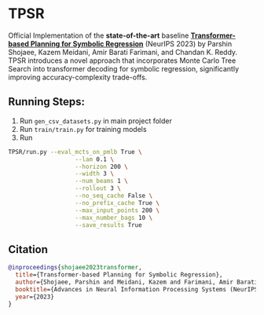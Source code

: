 # TPSR

Official Implementation of the **state-of-the-art** baseline **[Transformer-based Planning for Symbolic Regression](https://arxiv.org/abs/2303.06833)** (NeurIPS 2023) by Parshin Shojaee, Kazem Meidani, Amir Barati Farimani, and Chandan K. Reddy. TPSR introduces a novel approach that incorporates Monte Carlo Tree Search into transformer decoding for symbolic regression, significantly improving accuracy-complexity trade-offs.

## Running Steps:

1. Run `gen_csv_datasets.py` in main project folder
2. Run `train/train.py` for training models
3. Run 
```bash
TPSR/run.py --eval_mcts_on_pmlb True \
                   --lam 0.1 \
                   --horizon 200 \
                   --width 3 \
                   --num_beams 1 \
                   --rollout 3 \
                   --no_seq_cache False \
                   --no_prefix_cache True \
                   --max_input_points 200 \
                   --max_number_bags 10 \
                   --save_results True
```

## Citation

```bibtex
@inproceedings{shojaee2023transformer,
  title={Transformer-based Planning for Symbolic Regression},
  author={Shojaee, Parshin and Meidani, Kazem and Farimani, Amir Barati and Reddy, Chandan K.},
  booktitle={Advances in Neural Information Processing Systems (NeurIPS)},
  year={2023}
}
```